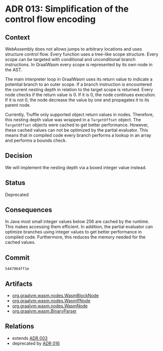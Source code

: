 # ADR 013: Simplification of the control flow encoding

## Context

WebAssembly does not allows jumps to arbitrary locations and uses structure control flow. 
Every function uses a tree-like scope structure.
Every scope can be targeted with conditional and unconditional branch instructions.
In GraalWasm every scope is represented by its own node in the AST.

The main interpreter loop in GraalWasm uses its return value to indicate a potential branch to an outer scope.
If a branch instruction is encountered the current nesting depth in relation to the target scope is returned.
Every node checks if the return value is 0.
If it is 0, the node continues execution.
If it is not 0, the node decrease the value by one and propagates it to its parent node.

Currently, Truffle only supported object return values in nodes.
Therefore, this nesting depth value was wrapped in a `TargetOffset` object.
The `TargetOffset` objects were cached to get better performance.
However, these cached values can not be optimized by the partial evaluator.
This means that in compiled code every branch performs a lookup in an array and performs a bounds check.

## Decision

We will implement the nesting depth via a boxed integer value instead.

## Status

Deprecated

## Consequences

In Java most small integer values below 256 are cached by the runtime.
This makes accessing them efficient.
In addition, the partial evaluator can optimize branches using integer values to get better performance in compiled code.
Furthermore, this reduces the memory needed for the cached values.

## Commit

`5447964ff1e`

## Artifacts

- [org.graalvm.wasm.nodes.WasmBlockNode](../../src/org.graalvm.wasm/src/org/graalvm/wasm/nodes/WasmBlockNode.java)
- [org.graalvm.wasm.nodes.WasmIfNode](../../src/org.graalvm.wasm/src/org/graalvm/wasm/nodes/WasmIfNode.java)
- [org.graalvm.wasm.nodes.WasmNode](../../src/org.graalvm.wasm/src/org/graalvm/wasm/nodes/WasmNode.java)
- [org.graalvm.wasm.BinaryParser](../../src/org.graalvm.wasm/src/org/graalvm/wasm/BinaryParser.java)

## Relations

- extends [ADR 003](./adr-003.md)
- deprecated by [ADR 016](./adr-016.md)